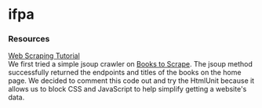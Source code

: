 # ifpa

### Resources
[Web Scraping Tutorial](https://zenscrape.com/java-web-scraping-comprehensive-tutorial/)  
We first tried a simple jsoup crawler on [Books to Scrape](http://books.toscrape.com/index.html). The jsoup method successfully returned the endpoints and titles of the books on the home page. We decided to comment this code out and try the HtmlUnit because it allows us to block CSS and JavaScript to help simplify getting a website's data.  
